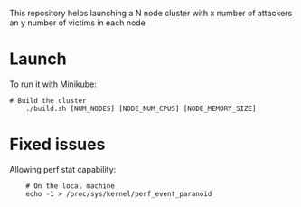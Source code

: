 This repository helps launching a N node cluster with x number of attackers an y number of victims in each node

# Launch

To run it with Minikube:
```console
# Build the cluster
    ./build.sh [NUM_NODES] [NODE_NUM_CPUS] [NODE_MEMORY_SIZE]

```
# Fixed issues
Allowing perf stat capability:
```console
    # On the local machine
    echo -1 > /proc/sys/kernel/perf_event_paranoid
```